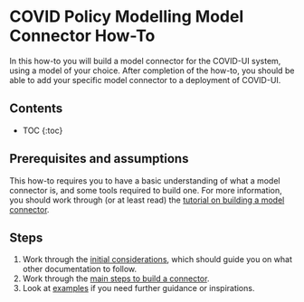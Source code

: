 # COVID Policy Modelling Model Connector How-To

In this how-to you will build a model connector for the COVID-UI system, using a model of your choice.
After completion of the how-to, you should be able to add your specific model connector to a deployment of COVID-UI.

## Contents

* TOC
{:toc}

## Prerequisites and assumptions

This how-to requires you to have a basic understanding of what a model connector is, and some tools required to build one.
For more information, you should work through (or at least read) the [tutorial on building a model connector](../connector-tutorial).

## Steps

1. Work through the [initial considerations](considerations.md), which should guide you on what other documentation to follow.
1. Work through the [main steps to build a connector](build.md).
1. Look at [examples](examples.md) if you need further guidance or inspirations.
